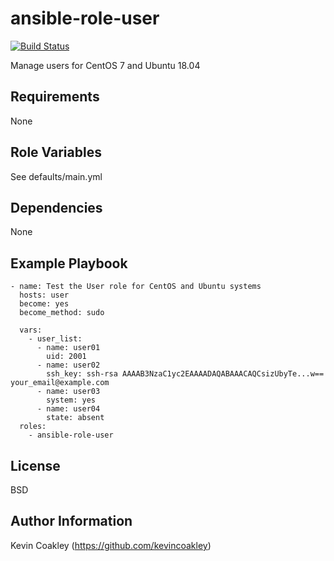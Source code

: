 ansible-role-user
=================

[![Build Status](https://travis-ci.org/kevincoakley/ansible-role-user.svg?branch=master)](https://travis-ci.org/kevincoakley/ansible-role-user)

Manage users for CentOS 7 and Ubuntu 18.04

Requirements
------------

None

Role Variables
--------------

See defaults/main.yml

Dependencies
------------

None

Example Playbook
----------------

    - name: Test the User role for CentOS and Ubuntu systems
      hosts: user
      become: yes
      become_method: sudo
    
      vars:
        - user_list:
          - name: user01
            uid: 2001
          - name: user02
            ssh_key: ssh-rsa AAAAB3NzaC1yc2EAAAADAQABAAACAQCsizUbyTe...w== your_email@example.com
          - name: user03
            system: yes
          - name: user04
            state: absent
      roles:
        - ansible-role-user

License
-------

BSD

Author Information
------------------

Kevin Coakley (https://github.com/kevincoakley)